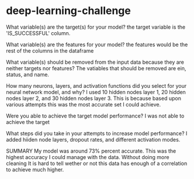 # deep-learning-challenge

What variable(s) are the target(s) for your model?
the target variable is the 'IS_SUCCESSFUL' column.

What variable(s) are the features for your model?
the features would be the rest of the columns in the dataframe

What variable(s) should be removed from the input data because they are neither targets nor features?
The vatiables that should be removed are ein, status, and name.

How many neurons, layers, and activation functions did you select for your neural network model, and why?
I used 10 hidden nodes layer 1, 20 hidden nodes layer 2, and 30 hidden nodes layer 3. This is because based upon various attempts this was the most accurate set I could achieve. 

Were you able to achieve the target model performance?
I was not able to achieve the target

What steps did you take in your attempts to increase model performance?
I added hiiden node layers, dropout rates, and different activation modes. 

SUMMARY
My model was around 73% percent accurate. This was the highest accuracy I could manage with the data. Without doing more cleaning It is hard to tell wether or not this data has enough of a correlation to achieve much higher. 
